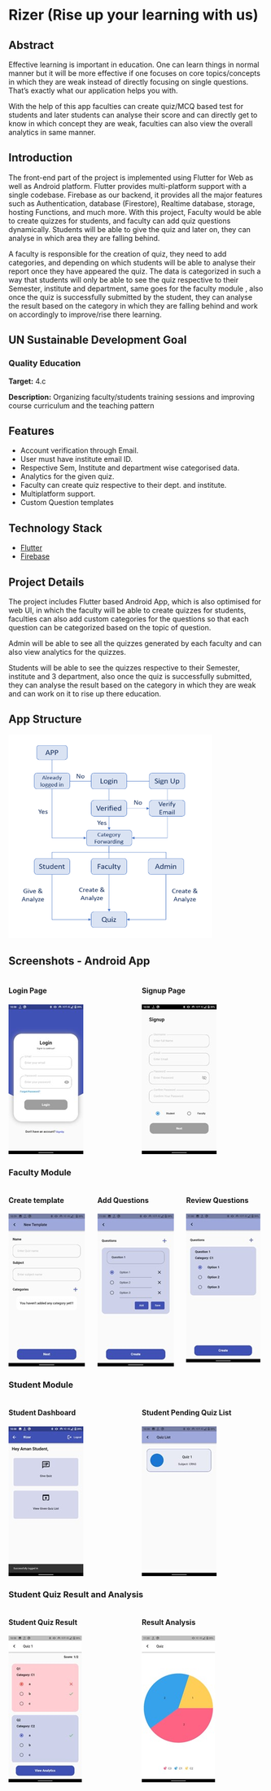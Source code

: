 # Rizer (Rise up your learning with us)

## Abstract
Effective learning is important in education. One can learn things in normal manner but it will be more effective if one focuses on core topics/concepts in which they are weak instead of directly focusing on single questions. That’s exactly what our application helps you with.

With the help of this app faculties can create quiz/MCQ based test for students and later students can analyse their score and can directly get to know in which concept they are weak, faculties can also view the overall analytics in same manner.

## Introduction
The front-end part of the project is implemented using Flutter for Web as well as Android platform. Flutter provides multi-platform support with a single codebase. Firebase as our backend, it provides all the major features such as Authentication, database (Firestore), Realtime database, storage, hosting Functions, and much more. With this project, Faculty would be able to create quizzes for students, and faculty can add quiz questions dynamically. Students will be able to give the quiz and later on, they can analyse in which area they are falling behind. 

A faculty is responsible for the creation of quiz, they need to add categories, and depending on which students will be able to analyse their report once they have appeared the quiz. The data is categorized in such a way that students will only be able to see the quiz respective to their Semester, institute and department, same goes for the faculty module , also once the quiz is successfully submitted by the student, they can analyse the result based on the category in which they are falling behind and work on accordingly to improve/rise there learning.

## UN Sustainable Development Goal
### Quality Education
 __Target:__ 4.c

 __Description:__ Organizing faculty/students training sessions and improving course curriculum and the teaching pattern
## Features
- Account verification through Email.
- User must have institute email ID.
- Respective Sem, Institute and department wise categorised data.
- Analytics for the given quiz.
- Faculty can create quiz respective to their dept. and institute.
- Multiplatform support.
- Custom Question templates

## Technology Stack
- [Flutter](https://flutter.dev/)
- [Firebase](https://firebase.google.com/)

## Project Details
The project includes Flutter based Android App, which is also optimised for web UI, in which the faculty will be able to create quizzes for students, faculties can also add custom categories for the questions so that each question can be categorized based on the topic of question. 

Admin will be able to see all the quizzes generated by each faculty and can also view analytics for the quizzes. 

Students will be able to see the quizzes respective to their Semester, institute and 3 department, also once the quiz is successfully submitted, they can analyse the result based on the category in which they are weak and can work on it to rise up there education.

## App Structure

<img src="assets\app_structure.png" alt="App Structure" width="400" height="400">

## Screenshots - Android App

<div style="display: flex;">
    <div style="flex: 1; margin-right: 10px;">
        <h4>Login Page</h4>
        <img src="assets\rizer_login.jpg" alt="Login Page">
    </div>
    <div style="flex: 1; margin-left: 10px;">
        <h4>Signup Page</h4>
        <img src="assets\rizer_signup.jpg" alt="Signup Page">
    </div>
</div>

### Faculty Module
<div style="display: flex;">
    <div style="flex: 1; margin-right: 10px;">
        <h4>Create template</h4>
        <img src="assets\rizer_create_quiz_1.jpg" alt="Provide Name and Add Category">
    </div>
    <div style="flex: 1; margin-right: 10px; margin-left: 10px;">
        <h4>Add Questions</h4>
        <img src="assets\rizer_create_quiz_2.jpg" alt="Add Questions">
    </div>
    <div style="flex: 1; margin-left: 10px;">
        <h4>Review Questions</h4>
        <img src="assets\rizer_create_quiz_3.jpg" alt="Review Questions">
    </div>
</div>

### Student Module

<div style="display: flex;">
    <div style="flex: 1; margin-right: 10px;">
        <h4>Student Dashboard</h4>
        <img src="assets\rizer_student_dashboard.jpg" alt="Student Dashboard">
    </div>
    <div style="flex: 1; margin-left: 10px;">
        <h4>Student Pending Quiz List</h4>
        <img src="assets\rizer_student_pending_quiz_list.jpg" alt="Student Pending Quiz List">
    </div>
</div>

### Student Quiz Result and Analysis

<div style="display: flex;">
    <div style="flex: 1; margin-right: 10px;">
        <h4>Student Quiz Result</h4>
        <img src="assets\rizer_student_quiz_result.jpg" alt="Student Quiz Result">
    </div>
    <div style="flex: 1; margin-left: 10px;">
        <h4>Result Analysis</h4>
        <img src="assets\rizer_student_quiz_result_analysis.jpg" alt="Result Analysis">
    </div>
</div>








